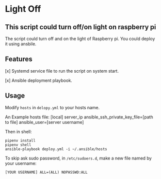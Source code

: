 # Light Off
## This script could turn off/on light on raspberry pi

The script could turn off and on the light of Raspberry pi. You could deploy it using ansbile.

## Features
[x] Systemd service file to run the script on system start.

[x] Ansible deployment playbook.

## Usage

Modify `hosts` in `delopy.yml` to your hosts name. 

An Example hosts file:
    [local]
    server_ip ansible_ssh_private_key_file=[path to file] ansible_user=[server username]

Then in shell:
```
pipenv install
pipenv shell
ansible-playbook deploy.yml -i ~/.ansible/hosts
```

To skip ask sudo password, in `/etc/sudoers.d`, make a new file named by your username:
```
[YOUR USERNAME] ALL=(ALL) NOPASSWD:ALL
```